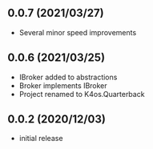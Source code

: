 ## 0.0.7 (2021/03/27)
* Several minor speed improvements

## 0.0.6 (2021/03/25)
* IBroker added to abstractions
* Broker implements IBroker  
* Project renamed to K4os.Quarterback

## 0.0.2 (2020/12/03)
* initial release
